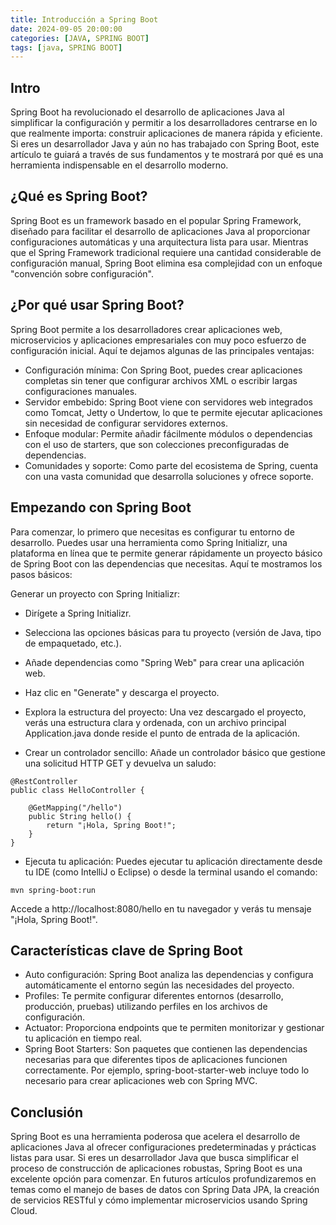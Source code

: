 ```yaml
---
title: Introducción a Spring Boot
date: 2024-09-05 20:00:00
categories: [JAVA, SPRING BOOT]
tags: [java, SPRING BOOT]
---
```


## Intro

Spring Boot ha revolucionado el desarrollo de aplicaciones Java al simplificar la configuración y permitir a los desarrolladores centrarse en lo que realmente importa: construir aplicaciones de manera rápida y eficiente. Si eres un desarrollador Java y aún no has trabajado con Spring Boot, este artículo te guiará a través de sus fundamentos y te mostrará por qué es una herramienta indispensable en el desarrollo moderno.


## ¿Qué es Spring Boot?

Spring Boot es un framework basado en el popular Spring Framework, diseñado para facilitar el desarrollo de aplicaciones Java al proporcionar configuraciones automáticas y una arquitectura lista para usar. Mientras que el Spring Framework tradicional requiere una cantidad considerable de configuración manual, Spring Boot elimina esa complejidad con un enfoque "convención sobre configuración".

## ¿Por qué usar Spring Boot?

Spring Boot permite a los desarrolladores crear aplicaciones web, microservicios y aplicaciones empresariales con muy poco esfuerzo de configuración inicial. Aquí te dejamos algunas de las principales ventajas:

- Configuración mínima: Con Spring Boot, puedes crear aplicaciones completas sin tener que configurar archivos XML o escribir largas configuraciones manuales.
- Servidor embebido: Spring Boot viene con servidores web integrados como Tomcat, Jetty o Undertow, lo que te permite ejecutar aplicaciones sin necesidad de configurar servidores externos.
- Enfoque modular: Permite añadir fácilmente módulos o dependencias con el uso de starters, que son colecciones preconfiguradas de dependencias.
- Comunidades y soporte: Como parte del ecosistema de Spring, cuenta con una vasta comunidad que desarrolla soluciones y ofrece soporte.

## Empezando con Spring Boot

Para comenzar, lo primero que necesitas es configurar tu entorno de desarrollo. Puedes usar una herramienta como Spring Initializr, una plataforma en línea que te permite generar rápidamente un proyecto básico de Spring Boot con las dependencias que necesitas. Aquí te mostramos los pasos básicos:

Generar un proyecto con Spring Initializr:

- Dirígete a Spring Initializr.
- Selecciona las opciones básicas para tu proyecto (versión de Java, tipo de empaquetado, etc.).
- Añade dependencias como "Spring Web" para crear una aplicación web.
- Haz clic en "Generate" y descarga el proyecto.
- Explora la estructura del proyecto: Una vez descargado el proyecto, verás una estructura clara y ordenada, con un archivo principal Application.java donde reside el punto de entrada de la aplicación.

- Crear un controlador sencillo: Añade un controlador básico que gestione una solicitud HTTP GET y devuelva un saludo:


```
@RestController
public class HelloController {

    @GetMapping("/hello")
    public String hello() {
        return "¡Hola, Spring Boot!";
    }
}

```
- Ejecuta tu aplicación: Puedes ejecutar tu aplicación directamente desde tu IDE (como IntelliJ o Eclipse) o desde la terminal usando el comando:
  
```
mvn spring-boot:run
```
Accede a http://localhost:8080/hello en tu navegador y verás tu mensaje "¡Hola, Spring Boot!".

## Características clave de Spring Boot

- Auto configuración: Spring Boot analiza las dependencias y configura automáticamente el entorno según las necesidades del proyecto.
- Profiles: Te permite configurar diferentes entornos (desarrollo, producción, pruebas) utilizando perfiles en los archivos de configuración.
- Actuator: Proporciona endpoints que te permiten monitorizar y gestionar tu aplicación en tiempo real.
- Spring Boot Starters: Son paquetes que contienen las dependencias necesarias para que diferentes tipos de aplicaciones funcionen correctamente. Por ejemplo, spring-boot-starter-web incluye todo lo necesario para crear aplicaciones web con Spring MVC.

## Conclusión

Spring Boot es una herramienta poderosa que acelera el desarrollo de aplicaciones Java al ofrecer configuraciones predeterminadas y prácticas listas para usar. Si eres un desarrollador Java que busca simplificar el proceso de construcción de aplicaciones robustas, Spring Boot es una excelente opción para comenzar. En futuros artículos profundizaremos en temas como el manejo de bases de datos con Spring Data JPA, la creación de servicios RESTful y cómo implementar microservicios usando Spring Cloud.
